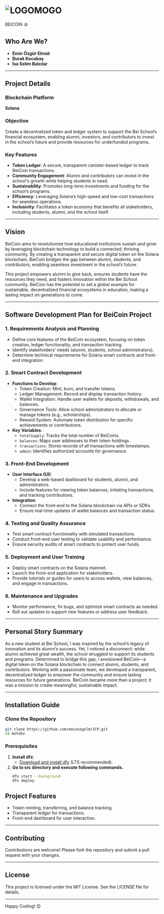 
# ![LOGOMOGO](https://github.com/user-attachments/assets/06485807-a060-4c19-bdae-8eaa1b976e2f)
BEICOIN 🪙  

## Who Are We?  
- **Emin Özgür Elmalı**  
- **Burak Kocabaş**  
- **İsa Selim Balcılar**  

---

## Project Details  

### Blockchain Platform  
**Solana**  

### Objective  
Create a decentralized token and ledger system to support the Bei School’s financial ecosystem, enabling alumni, investors, and contributors to invest in the school’s future and provide resources for underfunded programs.  

### Key Features  
- **Token Ledger**: A secure, transparent canister-based ledger to track BeiCoin transactions.  
- **Community Engagement**: Alumni and contributors can invest in the school's growth while helping students in need.  
- **Sustainability**: Promotes long-term investments and funding for the school’s programs.  
- **Efficiency**: Leveraging Solana’s high-speed and low-cost transactions for seamless operations.  
- **Inclusivity**: Facilitates a token economy that benefits all stakeholders, including students, alumni, and the school itself.  

---

## Vision  

BeiCoin aims to revolutionize how educational institutions sustain and grow by leveraging blockchain technology to build a connected, thriving community. By creating a transparent and secure digital token on the Solana blockchain, BeiCoin bridges the gap between alumni, students, and contributors, enabling seamless investment in the school’s future.  

This project empowers alumni to give back, ensures students have the resources they need, and fosters innovation within the Bei School community. BeiCoin has the potential to set a global example for sustainable, decentralized financial ecosystems in education, making a lasting impact on generations to come.  

---

## Software Development Plan for BeiCoin Project  

### 1. Requirements Analysis and Planning  
- Define core features of the BeiCoin ecosystem, focusing on token creation, ledger functionality, and transaction tracking.  
- Identify stakeholders’ needs (alumni, students, school administrators).  
- Determine technical requirements for Solana smart contracts and front-end integration.  

### 2. Smart Contract Development  
- **Functions to Develop**:  
  - Token Creation: Mint, burn, and transfer tokens.  
  - Ledger Management: Record and display transaction history.  
  - Wallet Integration: Handle user wallets for deposits, withdrawals, and balances.  
  - Governance Tools: Allow school administrators to allocate or manage tokens (e.g., scholarships).  
  - Reward System: Automate token distribution for specific achievements or contributions.  
- **Key Variables**:  
  - `totalSupply`: Tracks the total number of BeiCoins.  
  - `balances`: Maps user addresses to their token holdings.  
  - `transactions`: Stores records of all transactions with timestamps.  
  - `admin`: Identifies authorized accounts for governance.  

### 3. Front-End Development  
- **User Interface (UI)**:  
  - Develop a web-based dashboard for students, alumni, and administrators.  
  - Include features for viewing token balances, initiating transactions, and tracking contributions.  
- **Integration**:  
  - Connect the front-end to the Solana blockchain via APIs or SDKs.  
  - Ensure real-time updates of wallet balances and transaction status.  

### 4. Testing and Quality Assurance  
- Test smart contract functionality with simulated transactions.  
- Conduct front-end user testing to validate usability and performance.  
- Ensure security audits of smart contracts to protect user funds.  

### 5. Deployment and User Training  
- Deploy smart contracts on the Solana mainnet.  
- Launch the front-end application for stakeholders.  
- Provide tutorials or guides for users to access wallets, view balances, and engage in transactions.  

### 6. Maintenance and Upgrades  
- Monitor performance, fix bugs, and optimize smart contracts as needed.  
- Roll out updates to support new features or address user feedback.  

---

## Personal Story Summary  

As a new student at Bei School, I was inspired by the school’s legacy of innovation and its alumni’s success. Yet, I noticed a disconnect: while alumni achieved great wealth, the school struggled to support its students and programs. Determined to bridge this gap, I envisioned BeiCoin—a digital token on the Solana blockchain to connect alumni, students, and contributors. Working with a passionate team, we developed a transparent, decentralized ledger to empower the community and ensure lasting resources for future generations. BeiCoin became more than a project; it was a mission to create meaningful, sustainable impact.  

---

## **Installation Guide**  

### **Clone the Repository**  
```bash
git clone https://github.com/eminozgelm/ICP.git
cd motoko
```


### **Prerequisites**  
1. **Install dfx**:  
   - [Download and install dfx]([https://nodejs.org/](https://internetcomputer.org/docs/current/developer-docs/getting-started/install)) (LTS recommended).
2. **Go to src directory and execute following commands.**
    ``` bash
   dfx start --background
   dfx deploy  
   ```



## **Project Features**  
- Token minting, transferring, and balance tracking.  
- Transparent ledger for transactions.  
- Front-end dashboard for user interaction.  

---

## **Contributing**  
Contributions are welcome! Please fork the repository and submit a pull request with your changes.  

---

## **License**  
This project is licensed under the MIT License. See the LICENSE file for details.  

---

Happy Coding! 😊  
